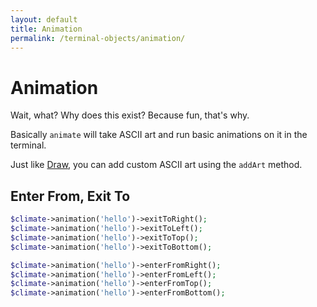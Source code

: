 ```yaml
---
layout: default
title: Animation
permalink: /terminal-objects/animation/
---
```


Animation
==============

Wait, what? Why does this exist? Because fun, that's why.

Basically `animate` will take ASCII art and run basic animations on it in the terminal.

Just like [Draw](/terminal-objects/draw/), you can add custom ASCII art using the `addArt` method.

## Enter From, Exit To

~~~php
$climate->animation('hello')->exitToRight();
$climate->animation('hello')->exitToLeft();
$climate->animation('hello')->exitToTop();
$climate->animation('hello')->exitToBottom();

$climate->animation('hello')->enterFromRight();
$climate->animation('hello')->enterFromLeft();
$climate->animation('hello')->enterFromTop();
$climate->animation('hello')->enterFromBottom();
~~~
